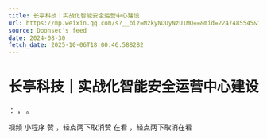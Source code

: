 ```yaml
---
title: 长亭科技｜实战化智能安全运营中心建设
url: https://mp.weixin.qq.com/s?__biz=MzkyNDUyNzU1MQ==&mid=2247485545&idx=2&sn=e1e587863849ada2f6d856e6d7ed6db5
source: Doonsec's feed
date: 2024-08-30
fetch_date: 2025-10-06T18:00:46.588282
---
```


# 长亭科技｜实战化智能安全运营中心建设

：
，
。

视频
小程序
赞
，轻点两下取消赞
在看
，轻点两下取消在看